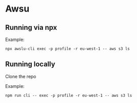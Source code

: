 # Awsu

## Running via npx

Example: 
```
npx awslu-cli exec -p profile -r eu-west-1 -- aws s3 ls
```

## Running locally

Clone the repo

Example:
```
npm run cli -- exec -p profile -r eu-west-1 -- aws s3 ls
```
